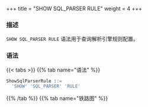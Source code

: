 +++
title = "SHOW SQL_PARSER RULE"
weight = 4
+++

### 描述

`SHOW SQL_PARSER RULE` 语法用于查询解析引擎规则配置。

### 语法

{{< tabs >}}
{{% tab name="语法" %}}
```sql
ShowSqlParserRule ::=
  'SHOW' 'SQL_PARSER' 'RULE'
```
{{% /tab %}}
{{% tab name="铁路图" %}}
<iframe frameborder="0" name="diagram" id="diagram" width="100%" height="100%"></iframe>
{{% /tab %}}
{{< /tabs >}}

### 返回值说明

| 列                        | 说明          |
|--------------------------|-------------|
| sql_comment_parse_enable | sql注释解析启用状态 |
| parse_tree_cache         | 语法树缓存       |
| sql_statement_cache      | sql语句缓存     |

### 示例

- 查询权限规则配置

```sql
SHOW SQL_PARSER RULE;
```

```sql
mysql> SHOW SQL_PARSER RULE;
+--------------------------+-----------------------------------------+-------------------------------------------+
| sql_comment_parse_enable | parse_tree_cache                        | sql_statement_cache                       |
+--------------------------+-----------------------------------------+-------------------------------------------+
| false                    | initialCapacity: 128, maximumSize: 1024 | initialCapacity: 2000, maximumSize: 65535 |
+--------------------------+-----------------------------------------+-------------------------------------------+
1 row in set (0.05 sec)
```

### 保留字

`SHOW`、`SQL_PARSER`、`RULE`

### 相关链接

- [保留字](/cn/user-manual/shardingsphere-proxy/distsql/syntax/reserved-word/)